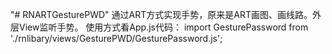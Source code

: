 "# RNARTGesturePWD" 
通过ART方式实现手势，原来是ART画图、画线路。外层View监听手势。
使用方式看App.js代码：
import GesturePassword from './rnlibary/views/GesturePWD/GesturePassword.js';
<GesturePassword getPWD={this._getPWD.bind(this)} />

